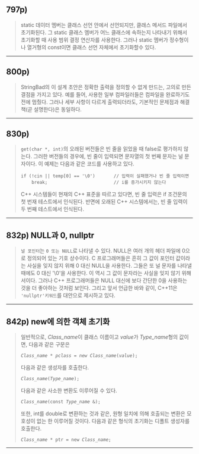 ## 797p)
> static 데이터 멤버는 클래스 선언 안에서 선언되지만, 클래스 메서드 파일에서 초기화된다. 그 static 클래스 멤버가 어느 클래스에 속하는지 나타내기 위해서 초기화할 때 사용 범위 결정 연산자를 사용한다. 그러나 static 멤버가 정수형이나 열거형의 const이면 클래스 선언 자체에서 초기화할수 있다.
___
## 800p)
> StringBad의 이 설계 초안은 정확한 출력을 정의할 수 없게 만드는, 고의로 만든 결점을 가지고 있다. 예를 들어, 사용한 일부 컴파일러들은 컴파일을 완료하기도 전에 멈췄다. 그러나 세부 사항이 다르게 출력되더라도, 기본적인 문제점과 해결책(곧 설명한다)은 동일하다.
___
## 830p)
> ```get(char *, int)```의 오래된 버전들은 빈 줄을 읽었을 때 false로 평가하지 않는다. 그러한 버전들의 경우에, 빈 줄이 입력되면 문자열의 첫 번째 문자는 널 문자이다. 이 예제는 다음과 같은 코드를 사용하고 있다.
> <pre><code>if (!cin || temp[0] == '\0')       // 입력이 실패했거나 빈 줄 입력이면
>     break;                         // i를 증가시키지 않는다</code></pre>
> C++ 시스템들이 현재의 C++ 표준을 따르고 있다면, 빈 줄 입력은 if 조건문의 첫 번재 테스트에서 인식된다. 반면에 오래된 C++ 시스템에서는, 빈 줄 입력이 두 번째 테스트에서 인식된다.
___
## 832p) NULL과 0, nullptr
> ```널 포인터```는 ```0 또는 NULL```로 나타낼 수 있다. NULL은 여러 개의 헤더 파일에 0으로 정의되어 있는 기호 상수이다. C 프로그래머들은 흔히 그 값이 포인터 값이라는 사실을 잊지 않지 위해 0 대신 NULL을 사용한다. 그들은 또 널 문자를 나타낼 때에도 0 대신 '\0'을 사용한다. 이 역시 그 값이 문자라는 사실을 잊지 않기 위해서이다. 그러나 C++ 프로그래머들은 NULL 대신에 보다 간단한 0을 사용하는 것을 더 좋아하는 것처럼 보인다. 그리고 앞서 언급한 바와 같이, C++11은 ```'nullptr'키워드```를 대안으로 제시하고 있다.
___
## 842p) new에 의한 객체 초기화
> 일반적으로, *Class_name*이 클래스 이름이고 *value*가 *Type_name*형의 값이면, 다음과 같은 구문은
> <pre><code><i>Class_name</i> * <i>pclass = new Class_name</i>(<i>value</i>)</i>;</code></pre>
> 다음과 같은 생성자를 호출한다.
> <pre><code><i>Class_name</i>(<i>Type_name</i>)</i>;</code></pre>
> 다음과 같은 사소한 변환도 이루어질 수 있다.
> <pre><code><i>Class_name</i>(const <i>Type_name</i> &);</code></pre>
> 또한, int를 double로 변환하는 것과 같은, 원형 일치에 의해 호출되는 변환은 모호성이 없는 한 이루어질 것이다. 다음과 같은 형식의 초기화는 디폴트 생성자를 호출한다.
> <pre><code><i>Class_name</i> * ptr = new <i>Class_name</i>;</code></pre>
___